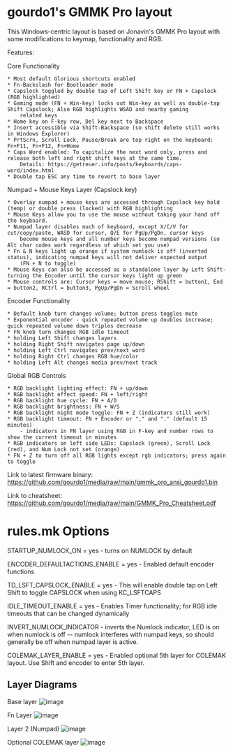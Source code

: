 # gourdo1's GMMK Pro layout

This Windows-centric layout is based on Jonavin's GMMK Pro layout with some modifications to keymap, functionality and RGB.

Features:

Core Functionality

	* Most default Glorious shortcuts enabled
	* Fn-Backslash for Bootloader mode
	* Capslock toggled by double tap of Left Shift key or FN + Capslock (RGB highlighted)
	* Gaming mode (FN + Win-key) locks out Win-key as well as double-tap Shift Capslock; Also RGB highlights WSAD and nearby gaming
        related keys
	* Home key on F-key row, Del key next to Backspace
	* Insert accessible via Shift-Backspace (so shift delete still works in Windows Explorer)
	* PrtScrn, Scroll Lock, Pause/Break are top right on the keyboard: Fn+F11, Fn+F12, Fn+Home
	* Caps Word enabled: To capitalize the next word only, press and release both left and right shift keys at the same time.
        Details: https://getreuer.info/posts/keyboards/caps-word/index.html
	* Double tap ESC any time to revert to base layer

Numpad + Mouse Keys Layer  (Capslock key)

	* Overlay numpad + mouse keys are accessed through Capslock key hold (temp) or double press (locked) with RGB highlighting
	* Mouse Keys allow you to use the mouse without taking your hand off the keyboard.
	* Numpad layer disables much of keyboard, except X/C/V for cut/copy/paste, WASD for cursor, Q/E for PgUp/PgDn, cursor keys
        become mouse keys and all number keys become numpad versions (so Alt char codes work regardless of which set you use)
	* Fn & N keys light up orange if system numlock is off (inverted status), indicating numpad keys will not deliver expected output
        (FN + N to toggle)
	* Mouse Keys can also be accessed as a standalone layer by Left Shift-turning the Encoder until the cursor keys light up green
	* Mouse controls are: Cursor keys = move mouse; RShift = button1, End = button2, RCtrl = button3, PgUp/PgDn = Scroll wheel

Encoder Functionality

	* Default knob turn changes volume; button press toggles mute
	* Exponential encoder - quick repeated volume up doubles increase; quick repeated volume down triples decrease
	* FN knob turn changes RGB idle timeout
	* holding Left Shift changes layers
	* holding Right Shift navigates page up/down
	* holding Left Ctrl navigates prev/next word
	* holding Right Ctrl changes RGB hue/color
	* holding Left Alt changes media prev/next track

Global RGB Controls

	* RGB backlight lighting effect: FN + up/down
	* RGB backlight effect speed: FN + left/right
	* RGB backlight hue cycle: FN + A/D
	* RGB backlight brightness: FN + W/S
	* RGB backlight night mode toggle: FN + Z (indicators still work)
	* RGB backlight timeout: FN + Encoder or "," and "." (default 15 minutes)
        - indicators in FN layer using RGB in F-key and number rows to show the current timeout in minutes
	* RGB indicators on left side LEDs: Capslock (green), Scroll Lock (red), and Num Lock not set (orange) 
    * FN + Z to turn off all RGB lights except rgb indicators; press again to toggle

Link to latest firmware binary: https://github.com/gourdo1/media/raw/main/gmmk_pro_ansi_gourdo1.bin

Link to cheatsheet: https://github.com/gourdo1/media/raw/main/GMMK_Pro_Cheatsheet.pdf


rules.mk Options
================

STARTUP_NUMLOCK_ON = yes     		 - turns on NUMLOCK by default

ENCODER_DEFAULTACTIONS_ENABLE = yes  - Enabled default encoder functions

TD_LSFT_CAPSLOCK_ENABLE = yes    	 - This will enable double tap on Left Shift to toggle CAPSLOCK when using KC_LSFTCAPS

IDLE_TIMEOUT_ENABLE = yes   		 - Enables Timer functionality; for RGB idle timeouts that can be changed dynamically

INVERT_NUMLOCK_INDICATOR   			 - inverts the Numlock indicator, LED is on when numlock is off -- numlock interferes with numpad keys, so should generally be off when numpad layer is active.

COLEMAK_LAYER_ENABLE = yes   		 - Enabled optional 5th layer for COLEMAK layout. Use Shift and encoder to enter 5th layer.


## Layer Diagrams
Base layer
![image](https://raw.githubusercontent.com/gourdo1/media/main/base.png)

Fn Layer
![image](https://raw.githubusercontent.com/gourdo1/media/main/fn1.png)

Layer 2 (Numpad)
![image](https://raw.githubusercontent.com/gourdo1/media/main/numpad.png)

Optional COLEMAK layer
![image](https://user-images.githubusercontent.com/71780717/131235050-980d2f54-2d23-4ae8-a83f-9fcdbe60d6cb.png)

